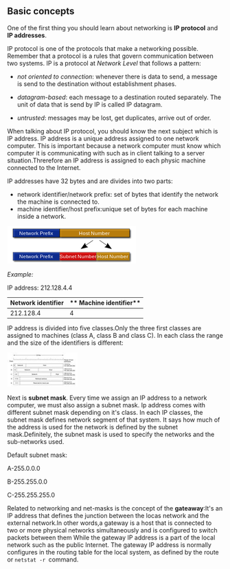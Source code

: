 ## Basic concepts


One of the first thing you should learn about networking is **IP protocol** and **IP addresses**.


IP protocol is one of the protocols that make a networking possible. Remember that a protocol is a rules that govern communication between two systems.
IP is a protocol at  *Network Level* that follows a pattern:

- *not oriented to connection*: whenever there is data to send, a message is send to the destination without  establishment phases.

- *datagram-based*: each message to a destination
routed separately. The unit of data that is send by IP is called IP datagram.

- *untrusted*: messages may be lost, get duplicates,
arrive out of order.


When talking about IP protocol, you should know the next subject which is IP address. IP address is a unique address assigned to one network computer. This is important because a network computer must know which computer it is communicating with such as in client talking to a server situation.Threrefore an IP address is assigned to each physic machine connected to the Internet.

IP addresses have 32 bytes and are divides into two parts:

- network identifier/network prefix: set of bytes that identify the network the machine is connected to.
- machine identifier/host prefix:unique set of bytes for each machine inside a network.

![prefix](img1/prefix.png)


*Example:*

IP address: 212.128.4.4

|**Network identifier**|** Machine identifier**|
|----------------------|-----------------------|
| 212.128.4|4|



IP address is divided into five classes.Only the three first classes are assigned to machines (class A, class B and class C).
In each class the range and the size of the identifiers is different:

![classes](img1/classes.jpeg)

Next is **subnet mask**. Every time we assign an IP address to a network computer, we must also assign a subnet mask. Ip address comes with different subnet mask depending on it's class. In each IP classes, the subnet mask defines network segment of that system. It says how much of the address is used for the network is defined by the subnet mask.Definitely, the subnet mask is used to specify the networks and the sub-networks used.

Default subnet mask:

A-255.0.0.0

B-255.255.0.0

C-255.255.255.0

Related to networking and net-masks is the concept of the **gateaway**:It's an IP address that defines the junction between the locas network and the external network.In other words,a gateway is a host that is connected to two or more physical networks
simultaneously and is configured to switch packets between them
While the gateway IP address is a part of the local network such as the public Internet. The gateway IP address is normally configures in the routing table for the local system, as defined by the route or `netstat -r `command.



